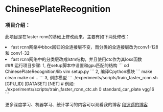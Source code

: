 # ChinesePlateRecognition
### 项目介绍：
此项目是在faster rcnn的基础上修改而来，主要有如下两处修改：
<li>fast rcnn网络中bbox回归的全连接层不变，而分类的全连接层改为conv1-128和 conv1-32</li>
<li>fast rcnn网络中的分类层改成lstm结构，并且使用ctc作为其loss函数</li>
### 运行项目步骤:
1, 在setup脚本中设置和gpu匹配的结构
```
cd ChinesePlateRecognition/lib
vim setup.py
```
2, 编译Cpython模块
```
make clean
make
cd ..
```
3, 训练模型
```
./experiments/scripts/train_faster_rcnn.sh [GPU_ID] [DATASET] [NET]
# 例如:
./experiments/scripts/train_faster_rcnn_ctc.sh 0 standard_car_plate vgg16
```

更多深度学习、机器学习、统计学习的内容可以观看我的博客
[段逍遥的博客](https://blog.csdn.net/u011070767)
